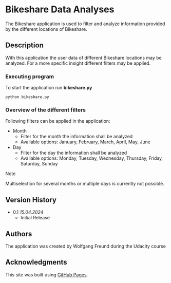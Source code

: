 # Bikeshare Data Analyses

The Bikeshare application is used to filter and analyze information provided by the different locations of Bikeshare.


## Description

With this application the user data of different Bikeshare locations may be analyzed. For a more specific insight different filters may be applied.

### Executing program

To start the application run **bikeshare.py**
```
python bikeshare.py
```

### Overview of the different filters

Following filters can be applied in the application:

* Month
	* Filter for the month the information shall be analyzed
	* Available options: January, February, March, April, May, June
* Day
	* Filter for the day the information shall be analyzed
	* Available options: Monday, Tuesday, Wednesday, Thursday, Friday, Saturday, Sunday
	
> [!NOTE]
> Multiselection for several months or multiple days is currently not possible.

## Version History

* 0.1 *15.04.2024*
    * Initial Release
	
## Authors

The application was created by Wolfgang Freund during the Udacity course

## Acknowledgments

This site was built using [GitHub Pages](https://docs.github.com/de/get-started/writing-on-github/getting-started-with-writing-and-formatting-on-github/basic-writing-and-formatting-syntax).
